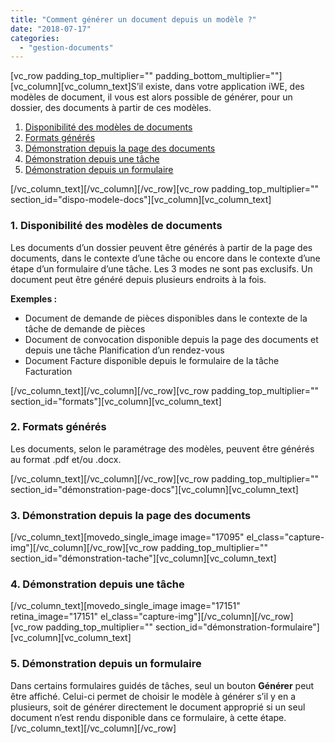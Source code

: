 ```yaml
---
title: "Comment générer un document depuis un modèle ?"
date: "2018-07-17"
categories: 
  - "gestion-documents"
---
```


\[vc\_row padding\_top\_multiplier="" padding\_bottom\_multiplier=""\]\[vc\_column\]\[vc\_column\_text\]S’il existe, dans votre application iWE, des modèles de document, il vous est alors possible de générer, pour un dossier, des documents à partir de ces modèles.

1. [Disponibilité des modèles de documents](#dispo-modele-docs)
2. [Formats générés](#formats)
3. [Démonstration depuis la page des documents](#démonstration-page-docs)
4. [Démonstration depuis une tâche](#démonstration-tache)
5. [Démonstration depuis un formulaire](#démonstration-formulaire)

\[/vc\_column\_text\]\[/vc\_column\]\[/vc\_row\]\[vc\_row padding\_top\_multiplier="" section\_id="dispo-modele-docs"\]\[vc\_column\]\[vc\_column\_text\]

### **1\. Disponibilité des modèles de documents**

Les documents d’un dossier peuvent être générés à partir de la page des documents, dans le contexte d’une tâche ou encore dans le contexte d’une étape d’un formulaire d’une tâche. Les 3 modes ne sont pas exclusifs. Un document peut être généré depuis plusieurs endroits à la fois.

**Exemples :**

- Document de demande de pièces disponibles dans le contexte de la tâche de demande de pièces
- Document de convocation disponible depuis la page des documents et depuis une tâche Planification d’un rendez-vous
- Document Facture disponible depuis le formulaire de la tâche Facturation

\[/vc\_column\_text\]\[/vc\_column\]\[/vc\_row\]\[vc\_row padding\_top\_multiplier="" section\_id="formats"\]\[vc\_column\]\[vc\_column\_text\]

### **2\. Formats générés**

Les documents, selon le paramétrage des modèles, peuvent être générés au format .pdf et/ou .docx.

\[/vc\_column\_text\]\[/vc\_column\]\[/vc\_row\]\[vc\_row padding\_top\_multiplier="" section\_id="démonstration-page-docs"\]\[vc\_column\]\[vc\_column\_text\]

### 3\. Démonstration depuis la page des documents

\[/vc\_column\_text\]\[movedo\_single\_image image="17095" el\_class="capture-img"\]\[/vc\_column\]\[/vc\_row\]\[vc\_row padding\_top\_multiplier="" section\_id="démonstration-tache"\]\[vc\_column\]\[vc\_column\_text\]

### 4\. Démonstration depuis une tâche

\[/vc\_column\_text\]\[movedo\_single\_image image="17151" retina\_image="17151" el\_class="capture-img"\]\[/vc\_column\]\[/vc\_row\]\[vc\_row padding\_top\_multiplier="" section\_id="démonstration-formulaire"\]\[vc\_column\]\[vc\_column\_text\]

### **5\. Démonstration depuis un formulaire**

Dans certains formulaires guidés de tâches, seul un bouton **Générer** peut être affiché. Celui-ci permet de choisir le modèle à générer s’il y en a plusieurs, soit de générer directement le document approprié si un seul document n’est rendu disponible dans ce formulaire, à cette étape.\[/vc\_column\_text\]\[/vc\_column\]\[/vc\_row\]
